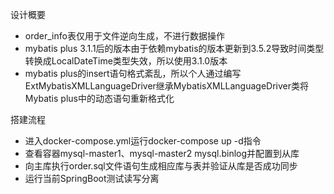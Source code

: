 设计概要
- order_info表仅用于文件逆向生成，不进行数据操作
- mybatis plus 3.1.1后的版本由于依赖mybatis的版本更新到3.5.2导致时间类型转换成LocalDateTime类型失效，所以使用3.1.0版本
- mybatis plus的insert语句格式紊乱，所以个人通过编写ExtMybatisXMLLanguageDriver继承MybatisXMLLanguageDriver类将Mybatis plus中的动态语句重新格式化

搭建流程
- 进入docker-compose.yml运行docker-compose up -d指令
- 查看容器mysql-master1、mysql-master2 mysql.binlog并配置到从库
- 向主库执行order.sql文件语句生成相应库与表并验证从库是否成功同步
- 运行当前SpringBoot测试读写分离